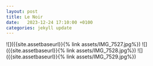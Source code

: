```yaml
---
layout: post
title: Le Noir
date:   2023-12-24 17:10:00 +0100
categories: jekyll update
---
```

![]({{site.assetbaseurl}}{% link assets/IMG_7527.jpg%})
![]({{site.assetbaseurl}}{% link assets/IMG_7528.jpg%})
![]({{site.assetbaseurl}}{% link assets/IMG_7529.jpg%})





